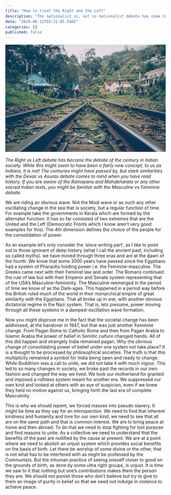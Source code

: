 ```yaml
---
title: "How to treat the Right and the Left"
description: "The nationalist vs. not so nationalist debate has come too far. My take…"
date: "2019-06-12T03:31:05.540Z"
categories: []
published: false
---
```


![**Photo Credit:** [Sayan Nath](https://unsplash.com/@sayannath)](./asset-1.jpeg)

_The Right vs Left debate has become the debate of the century in Indian society. While this might seem to have been a fairly new concept, to us as Indians, it is not! The centuries might have passed by, but stark similarities with the Devas vs Asuras debate comes to mind when you have read history. If you are aware of the Ramayana and Mahabharata or any other sacred Indian texts, you might be familiar with the Masculine vs Feminine debate._

We are riding an obvious wave. Not the Modi wave or as such any other oscillating change in the sea that is society, but a regular function of time. For example take the governments in Kerala which are formed by the alternator function. It has so far consisted of two extremes that are the United and the Left (Democratic Fronts which I know aren’t very good examples for this). The 4th dimension defines the choice of the people for the consolidation of power.

As an example let’s only consider the ‘since writing part’, as I like to point out to those ignorant of deep history (what I call the ancient past, including so called myths). we have moved through three eras and are at the dawn of the fourth. We know that some 3000 years have passed since the Egyptians had a system of Pharaohs holding power i.e. the Feminine-masculine. The Greeks came next with their Feminist law and order. The Romans continued the rule of law but with their Emperor and Senate system representing that of the USA’s Masculine-femininity. The Masculine reemerged in the period of time we know of as the Dark-ages. This happened in a period way before the British ruled much of the world in their monarchical empire of great similarity with the Egyptians. That all broke up in war, with another obvious dictatorial regime in the Nazi system. That is, lets presume, power moving through all these systems in a damped-oscillation wave formation.

Now you might disprove me in the fact that the societal change has been addressed, at the handover in 1947, but that was just another Feminine change. From Pagan Rome to Catholic Rome and then from Pagan Arabia to Islamic Arabia the power of belief in Semitic culture changed hands. All of this did happen and strangely India remained pagan. Why the obvious change of consolidating power of belief under one system not take place? It is a thought to be processed by philosophical societies. The truth is that this multiplicity remained a symbol for India being open and ready to change. While Buddhism was a call to unite, we did not take it with much vigour. This led to so many changes in society, we broke past the records in our own fashion and changed the way we lived. We took our motherland for granted and imposed a ruthless system meant for another era. We suppressed our own kind and looked at others with an eye of suspicion, even if we knew they held no motive against us, bringing forth the last era of complete Masculinity.

This is why we should repent, we forced masses into pseudo slavery. It might be time as they say for an introspection. We need to find that inherent kindness and humanity and love for our own kind, we need to see that all are on the same path and that is common interest. We are to bring peace at home and then abroad. To do that we need to stop fighting for lost purpose and find reasons to unite. As a collective we need to understand that the benefits of the past are nullified by the cause at present. We are at a point where we need to abolish an unjust system which provides social benefits on the basis of birth. Let there be worship of some divine or the other, that is not what has to be interfered with as might be professed by the Communists. But the inhuman practice of seeing oneself closer to good on the grounds of birth, as done by some ultra right groups, is unjust. It is time we saw to it that nothing but one’s contributions makes them the person they are. We should not punish those who don’t believe but try to give to them an image of purity in belief so that we need not indulge in violence to achieve peace.
